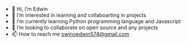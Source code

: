 - 👋 Hi, I’m Edwin
- 👀 I’m interested in learning and collaboarting in projects
- 🌱 I’m currently learning Python programming language and Javascript
- 💞️ I’m looking to collaborate on open source and any projects
- 📫 How to reach me owinoedwin574@gmail.com

<!---
Edwin574/Edwin574 is a ✨ special ✨ repository because its `README.md` (this file) appears on your GitHub profile.
You can click the Preview link to take a look at your changes.
--->
